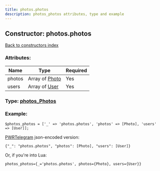 ```yaml
---
title: photos.photos
description: photos_photos attributes, type and example
---
```

## Constructor: photos.photos  
[Back to constructors index](index.md)



### Attributes:

| Name     |    Type       | Required |
|----------|---------------|----------|
|photos|Array of [Photo](../types/Photo.md) | Yes|
|users|Array of [User](../types/User.md) | Yes|



### Type: [photos\_Photos](../types/photos_Photos.md)


### Example:

```
$photos_photos = ['_' => 'photos.photos', 'photos' => [Photo], 'users' => [User]];
```  

[PWRTelegram](https://pwrtelegram.xyz) json-encoded version:

```
{"_": "photos.photos", "photos": [Photo], "users": [User]}
```


Or, if you're into Lua:  


```
photos_photos={_='photos.photos', photos={Photo}, users={User}}

```


